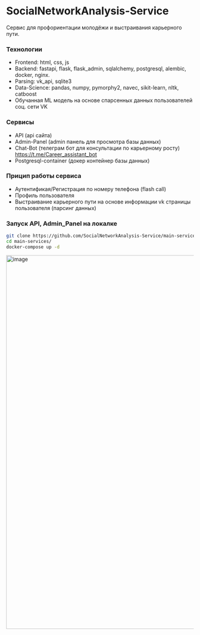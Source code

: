 # SocialNetworkAnalysis-Service
Сервис для профориентации молодёжи и выстраивания карьерного пути. 

### Технологии
 - Frontend: html, css, js
 - Backend: fastapi, flask, flask_admin, sqlalchemy, postgresql, alembic, docker, nginx.
 - Parsing: vk_api, sqlite3
 - Data-Science: pandas, numpy, pymorphy2, navec, sikit-learn, nltk, catboost
 - Обучанная ML модель на основе спарсенных данных пользователей соц. сети VK

### Сервисы
 - API (api сайта)
 - Admin-Panel (admin панель для просмотра базы данных)
 - Chat-Bot (телеграм бот для консультации по карьерному росту) https://t.me/Career_assistant_bot
 - Postgresql-container (докер контейнер базы данных)
   
### Прицип работы сервиса
- Аутентификая/Регистрация по номеру телефона (flash call)
- Профиль пользователя
- Выстраивание карьерного пути на основе информации vk страницы пользователя (парсинг данных)



### Запуск API, Admin_Panel на локалке
```bash
git clone https://github.com/SocialNetworkAnalysis-Service/main-services.git
cd main-services/
docker-compose up -d
```
<img width="1002" alt="image" src="https://github.com/SocialNetworkAnalysis-Service/main-services/assets/65904112/112ae62b-d4fd-47f3-9879-3fbe12db6d48">

